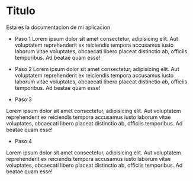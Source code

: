 # Titulo

Esta es la documentacion de mi aplicacion

- Paso 1
Lorem ipsum dolor sit amet consectetur, adipisicing elit. Aut voluptatem reprehenderit ex reiciendis tempora accusamus iusto laborum vitae voluptates, obcaecati libero placeat distinctio ab, officiis temporibus. Ad beatae quam esse!

- Paso 2
Lorem ipsum dolor sit amet consectetur, adipisicing elit. Aut voluptatem reprehenderit ex reiciendis tempora accusamus iusto laborum vitae voluptates, obcaecati libero placeat distinctio ab, officiis temporibus. Ad beatae quam esse!

- Paso 3

Lorem ipsum dolor sit amet consectetur, adipisicing elit. Aut voluptatem reprehenderit ex reiciendis tempora accusamus iusto laborum vitae voluptates, obcaecati libero placeat distinctio ab, officiis temporibus. Ad beatae quam esse!

- Paso 4

Lorem ipsum dolor sit amet consectetur, adipisicing elit. Aut voluptatem reprehenderit ex reiciendis tempora accusamus iusto laborum vitae voluptates, obcaecati libero placeat distinctio ab, officiis temporibus. Ad beatae quam esse!